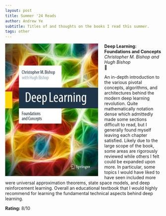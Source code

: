 ```yaml
---
layout: post
title: Summer '24 Reads 
author: Andrew Ye
subtitle: Titles of and thoughts on the books I read this summer.
tags: other
---
```


<img style="float: left; width: 300px; margin-right: 20px;" src="assets/images/covers/bishop_deep-learning.jpg">

**Deep Learning: Foundations and Concepts** \
*Christopher M. Bishop and Hugh Bishop* \
🐢

An in-depth introduction to the various pivotal concepts, algorithms, and architectures behind the modern deep learning revolution. Quite mathematically notation dense which admittedly made some sections difficult to read, but I generally found myself leaving each chapter satisfied. Likely due to the large scope of the book, some areas are rigorously reviewed while others I felt could be expanded upon more. In particular, some topics I would have liked to have seen included more were universal approximation theorems, state space models, and deep reinforcement learning. Overall an educational textbook that I would highly recommend for learning the fundamental technical aspects behind deep learning.

**Rating:** 8/10
